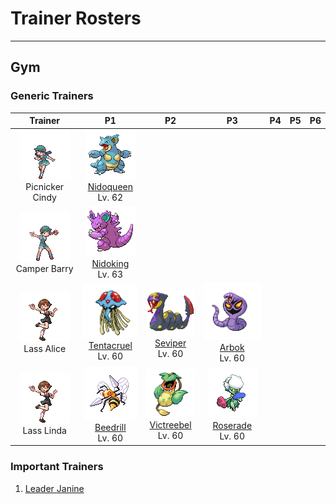 # Trainer Rosters

---

## Gym


### Generic Trainers

| Trainer | P1 | P2 | P3 | P4 | P5 | P6 |
|:-------:|:--:|:--:|:--:|:--:|:--:|:--:|
| ![Picnicker Cindy](../../assets/trainers/picnicker.png "Picnicker Cindy")<br>Picnicker Cindy | ![Nidoqueen](../../assets/sprites/nidoqueen/front.gif "Nidoqueen")<br>[Nidoqueen](../../pokemon/nidoqueen.md/)<br>Lv. 62 |
| ![Camper Barry](../../assets/trainers/camper.png "Camper Barry")<br>Camper Barry | ![Nidoking](../../assets/sprites/nidoking/front.gif "Nidoking")<br>[Nidoking](../../pokemon/nidoking.md/)<br>Lv. 63 |
| ![Lass Alice](../../assets/trainers/lass.png "Lass Alice")<br>Lass Alice | ![Tentacruel](../../assets/sprites/tentacruel/front.gif "Tentacruel")<br>[Tentacruel](../../pokemon/tentacruel.md/)<br>Lv. 60 | ![Seviper](../../assets/sprites/seviper/front.gif "Seviper")<br>[Seviper](../../pokemon/seviper.md/)<br>Lv. 60 | ![Arbok](../../assets/sprites/arbok/front.gif "Arbok")<br>[Arbok](../../pokemon/arbok.md/)<br>Lv. 60 |
| ![Lass Linda](../../assets/trainers/lass.png "Lass Linda")<br>Lass Linda | ![Beedrill](../../assets/sprites/beedrill/front.gif "Beedrill")<br>[Beedrill](../../pokemon/beedrill.md/)<br>Lv. 60 | ![Victreebel](../../assets/sprites/victreebel/front.gif "Victreebel")<br>[Victreebel](../../pokemon/victreebel.md/)<br>Lv. 60 | ![Roserade](../../assets/sprites/roserade/front.gif "Roserade")<br>[Roserade](../../pokemon/roserade.md/)<br>Lv. 60 |


### Important Trainers

1. [Leader Janine](important_trainers.md#leader-janine)

